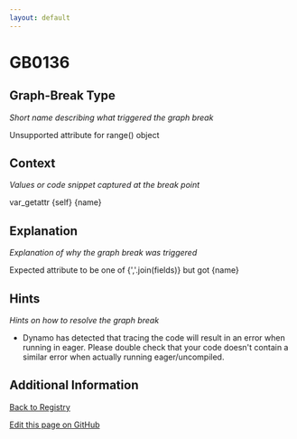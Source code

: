 ```yaml
---
layout: default
---
```

# GB0136

## Graph-Break Type
*Short name describing what triggered the graph break*

Unsupported attribute for range() object

## Context
*Values or code snippet captured at the break point*

var_getattr {self} {name}

## Explanation
*Explanation of why the graph break was triggered*

Expected attribute to be one of {','.join(fields)} but got {name}

## Hints
*Hints on how to resolve the graph break*

- Dynamo has detected that tracing the code will result in an error when running in eager. Please double check that your code doesn't contain a similar error when actually running eager/uncompiled.


## Additional Information

<!-- ADDITIONAL INFORMATION START - Add custom information below this line -->

<!-- ADDITIONAL INFORMATION END -->

[Back to Registry](../index.html)

[Edit this page on GitHub](https://github.com/pytorch-labs/compile-graph-break-site/edit/main/docs/gb/gb0136.md)
